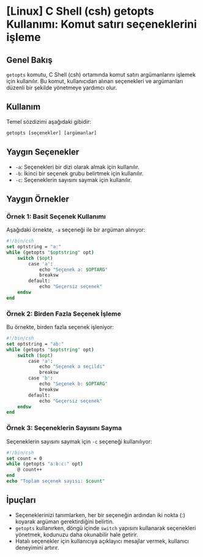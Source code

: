 # [Linux] C Shell (csh) getopts Kullanımı: Komut satırı seçeneklerini işleme

## Genel Bakış
`getopts` komutu, C Shell (csh) ortamında komut satırı argümanlarını işlemek için kullanılır. Bu komut, kullanıcıdan alınan seçenekleri ve argümanları düzenli bir şekilde yönetmeye yardımcı olur.

## Kullanım
Temel sözdizimi aşağıdaki gibidir:

```csh
getopts [seçenekler] [argümanlar]
```

## Yaygın Seçenekler
- `-a`: Seçenekleri bir dizi olarak almak için kullanılır.
- `-b`: İkinci bir seçenek grubu belirtmek için kullanılır.
- `-c`: Seçeneklerin sayısını saymak için kullanılır.

## Yaygın Örnekler

### Örnek 1: Basit Seçenek Kullanımı
Aşağıdaki örnekte, `-a` seçeneği ile bir argüman alınıyor:

```csh
#!/bin/csh
set optstring = "a:"
while (getopts "$optstring" opt)
    switch ($opt)
        case 'a':
            echo "Seçenek a: $OPTARG"
            breaksw
        default:
            echo "Geçersiz seçenek"
    endsw
end
```

### Örnek 2: Birden Fazla Seçenek İşleme
Bu örnekte, birden fazla seçenek işleniyor:

```csh
#!/bin/csh
set optstring = "ab:"
while (getopts "$optstring" opt)
    switch ($opt)
        case 'a':
            echo "Seçenek a seçildi"
            breaksw
        case 'b':
            echo "Seçenek b: $OPTARG"
            breaksw
        default:
            echo "Geçersiz seçenek"
    endsw
end
```

### Örnek 3: Seçeneklerin Sayısını Sayma
Seçeneklerin sayısını saymak için `-c` seçeneği kullanılıyor:

```csh
#!/bin/csh
set count = 0
while (getopts "a:b:c:" opt)
    @ count++
end
echo "Toplam seçenek sayısı: $count"
```

## İpuçları
- Seçeneklerinizi tanımlarken, her bir seçeneğin ardından iki nokta (:) koyarak argüman gerektirdiğini belirtin.
- `getopts` kullanırken, döngü içinde `switch` yapısını kullanarak seçenekleri yönetmek, kodunuzu daha okunabilir hale getirir.
- Hatalı seçenekler için kullanıcıya açıklayıcı mesajlar vermek, kullanıcı deneyimini artırır.